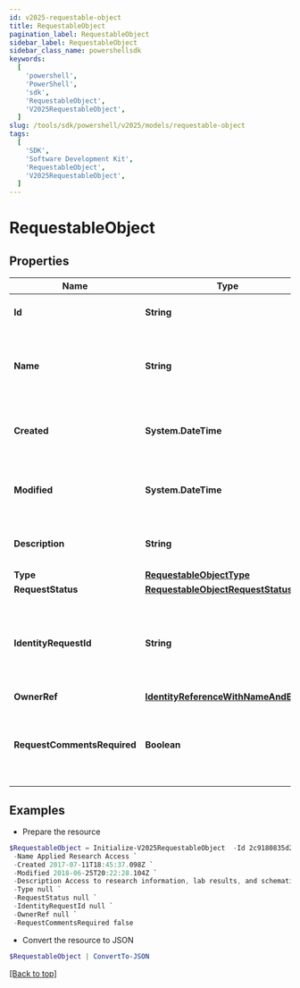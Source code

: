 ```yaml
---
id: v2025-requestable-object
title: RequestableObject
pagination_label: RequestableObject
sidebar_label: RequestableObject
sidebar_class_name: powershellsdk
keywords:
  [
    'powershell',
    'PowerShell',
    'sdk',
    'RequestableObject',
    'V2025RequestableObject',
  ]
slug: /tools/sdk/powershell/v2025/models/requestable-object
tags:
  [
    'SDK',
    'Software Development Kit',
    'RequestableObject',
    'V2025RequestableObject',
  ]
---
```


# RequestableObject

## Properties

| Name | Type | Description | Notes |
| --- | --- | --- | --- |
| **Id** | **String** | Id of the requestable object itself | [optional] |
| **Name** | **String** | Human-readable display name of the requestable object | [optional] |
| **Created** | **System.DateTime** | The time when the requestable object was created | [optional] |
| **Modified** | **System.DateTime** | The time when the requestable object was last modified | [optional] |
| **Description** | **String** | Description of the requestable object. | [optional] |
| **Type** | [**RequestableObjectType**](requestable-object-type) |  | [optional] |
| **RequestStatus** | [**RequestableObjectRequestStatus**](requestable-object-request-status) |  | [optional] |
| **IdentityRequestId** | **String** | If _requestStatus_ is _PENDING_, indicates the id of the associated account activity. | [optional] |
| **OwnerRef** | [**IdentityReferenceWithNameAndEmail**](identity-reference-with-name-and-email) |  | [optional] |
| **RequestCommentsRequired** | **Boolean** | Whether the requester must provide comments when requesting the object. | [optional] |

## Examples

- Prepare the resource

```powershell
$RequestableObject = Initialize-V2025RequestableObject  -Id 2c9180835d2e5168015d32f890ca1581 `
 -Name Applied Research Access `
 -Created 2017-07-11T18:45:37.098Z `
 -Modified 2018-06-25T20:22:28.104Z `
 -Description Access to research information, lab results, and schematics. `
 -Type null `
 -RequestStatus null `
 -IdentityRequestId null `
 -OwnerRef null `
 -RequestCommentsRequired false
```

- Convert the resource to JSON

```powershell
$RequestableObject | ConvertTo-JSON
```

[[Back to top]](#)
